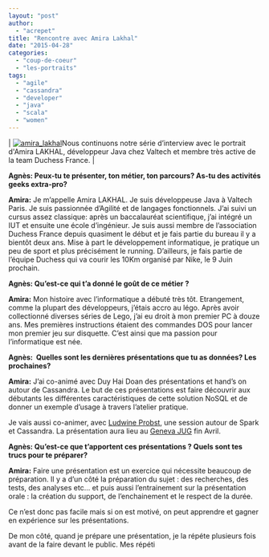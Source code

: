 ```yaml
---
layout: "post"
author: 
  - "acrepet"
title: "Rencontre avec Amira Lakhal"
date: "2015-04-28"
categories: 
  - "coup-de-coeur"
  - "les-portraits"
tags: 
  - "agile"
  - "cassandra"
  - "developer"
  - "java"
  - "scala"
  - "women"
---
```


| [![amira_lakhal](/assets/2015/04/2015-04-28-rencontre-avec-amira-lakhal/amira_lakhal-150x150.png)](/assets/2015/04/2015-04-28-rencontre-avec-amira-lakhal/amira_lakhal.png)Nous continuons notre série d’interview avec le portrait d'Amira LAKHAL, développeur Java chez Valtech et membre très active de la team Duchess France. |

**Agnès: Peux-tu te présenter, ton métier, ton parcours? As-tu des activités geeks extra-pro?**

**Amira:** Je m’appelle Amira LAKHAL. Je suis développeuse Java à Valtech Paris. Je suis passionnée d’Agilité et de langages fonctionnels. J’ai suivi un cursus assez classique: après un baccalauréat scientifique, j’ai intégré un IUT et ensuite une école d’ingénieur. Je suis aussi membre de l’association Duchess France depuis quasiment le début et je fais partie du bureau il y a bientôt deux ans. Mise à part le développement informatique, je pratique un peu de sport et plus précisément le running. D’ailleurs, je fais partie de l’équipe Duchess qui va courir les 10Km organisé par Nike, le 9 Juin prochain.

**Agnès: Qu’est-ce qui t’a donné le goût de ce métier ?**

**Amira:** Mon histoire avec l’informatique a débuté très tôt. Etrangement, comme la plupart des développeurs, j’étais accro au légo. Après avoir collectionné diverses séries de Lego, j’ai eu droit à mon premier PC à douze ans. Mes premières instructions étaient des commandes DOS pour lancer mon premier jeu sur disquette. C’est ainsi que ma passion pour l’informatique est née.

**Agnès:  Quelles sont les dernières présentations que tu as données? Les prochaines?**

**Amira:** J’ai co-animé avec Duy Hai Doan des présentations et hand’s on autour de Cassandra. Le but de ces présentations est faire découvrir aux débutants les différentes caractéristiques de cette solution NoSQL et de donner un exemple d’usage à travers l’atelier pratique.

Je vais aussi co-animer, avec [Ludwine Probst](http://www.duchess-france.org/rolemodel/ludwine-probst/), une session autour de Spark et Cassandra. La présentation aura lieu au [Geneva JUG](http://genevajug.ch/) fin Avril.

**Agnès: Qu’est-ce que t’apportent ces présentations ? Quels sont tes trucs pour te préparer?**

**Amira:** Faire une présentation est un exercice qui nécessite beaucoup de préparation. Il y a d’un côté la préparation du sujet : des recherches, des tests, des analyses etc… et puis aussi l’entrainement sur la présentation orale : la création du support, de l’enchainement et le respect de la durée.

Ce n’est donc pas facile mais si on est motivé, on peut apprendre et gagner en expérience sur les présentations.

De mon côté, quand je prépare une présentation, je la répéte plusieurs fois avant de la faire devant le public. Mes répéti
